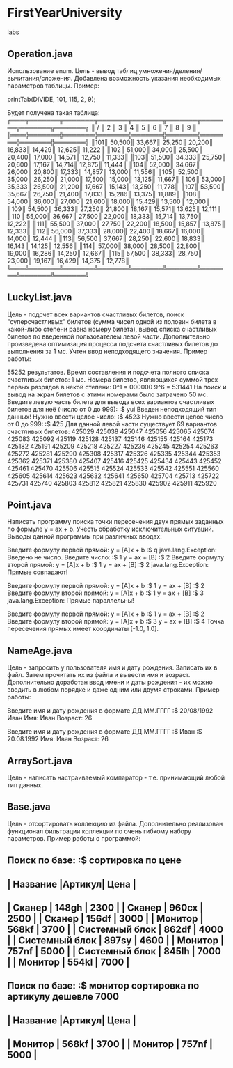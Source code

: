 # FirstYearUniversity
 labs
## Operation.java
Использование enum. Цель - вывод таблиц умножения/деления/вычитания/сложения. Добавлена возможность указания необходимых параметров таблицы. Пример:

printTab(DIVIDE, 101, 115, 2, 9);

Будет получена такая таблица:
╔═══╦═══════╦═══════╦═══════╦═══════╦═══════╦═══════╦═══════╦═══════╗
║ / ║   2   ║   3   ║   4   ║   5   ║   6   ║   7   ║   8   ║   9   ║
╠═══╬═══════╬═══════╬═══════╬═══════╬═══════╬═══════╬═══════╬═══════╣
║101║ 50,500║ 33,667║ 25,250║ 20,200║ 16,833║ 14,429║ 12,625║ 11,222║
║102║ 51,000║ 34,000║ 25,500║ 20,400║ 17,000║ 14,571║ 12,750║ 11,333║
║103║ 51,500║ 34,333║ 25,750║ 20,600║ 17,167║ 14,714║ 12,875║ 11,444║
║104║ 52,000║ 34,667║ 26,000║ 20,800║ 17,333║ 14,857║ 13,000║ 11,556║
║105║ 52,500║ 35,000║ 26,250║ 21,000║ 17,500║ 15,000║ 13,125║ 11,667║
║106║ 53,000║ 35,333║ 26,500║ 21,200║ 17,667║ 15,143║ 13,250║ 11,778║
║107║ 53,500║ 35,667║ 26,750║ 21,400║ 17,833║ 15,286║ 13,375║ 11,889║
║108║ 54,000║ 36,000║ 27,000║ 21,600║ 18,000║ 15,429║ 13,500║ 12,000║
║109║ 54,500║ 36,333║ 27,250║ 21,800║ 18,167║ 15,571║ 13,625║ 12,111║
║110║ 55,000║ 36,667║ 27,500║ 22,000║ 18,333║ 15,714║ 13,750║ 12,222║
║111║ 55,500║ 37,000║ 27,750║ 22,200║ 18,500║ 15,857║ 13,875║ 12,333║
║112║ 56,000║ 37,333║ 28,000║ 22,400║ 18,667║ 16,000║ 14,000║ 12,444║
║113║ 56,500║ 37,667║ 28,250║ 22,600║ 18,833║ 16,143║ 14,125║ 12,556║
║114║ 57,000║ 38,000║ 28,500║ 22,800║ 19,000║ 16,286║ 14,250║ 12,667║
║115║ 57,500║ 38,333║ 28,750║ 23,000║ 19,167║ 16,429║ 14,375║ 12,778║
╚═══╩═══════╩═══════╩═══════╩═══════╩═══════╩═══════╩═══════╩═══════╝
## LuckyList.java
Цель - подсчет всех вариантов счастливых билетов, поиск "суперсчастливых" билетов (сумма чисел одной из половин билета в какой-либо степени равна номеру билета), вывод списка счастливых билетов по введенной пользователем левой части. Дополнительно произведена оптимизация процесса подсчета счастливых билетов до выполнения за 1 мс. Учтен ввод неподходящего значения. Пример работы:

55252 результатов.
Время составления и подсчета полного списка счастливых билетов: 1 мс.
Номера билетов, являющихся суммой трех первых разрядов в некой степени:
0^1 = 000000
9^6 = 531441
На поиск и вывод на экран билетов с этими номерами было затрачено 50 мс.
Введите левую часть билета для вывода всех вариантов счастливых билетов для неё (число от 0 до 999): 
:$ yui
Введен неподходящий тип данных! Нужно ввести целое число:
:$ 4523
Нужно ввести целое число от 0 до 999:
:$ 425
Для данной левой части существует 69 вариантов счастливых билетов:
425029 425038 425047 425056 425065 425074 425083 425092 425119 425128 
425137 425146 425155 425164 425173 425182 425191 425209 425218 425227 
425236 425245 425254 425263 425272 425281 425290 425308 425317 425326 
425335 425344 425353 425362 425371 425380 425407 425416 425425 425434 
425443 425452 425461 425470 425506 425515 425524 425533 425542 425551 
425560 425605 425614 425623 425632 425641 425650 425704 425713 425722 
425731 425740 425803 425812 425821 425830 425902 425911 425920
## Point.java
Написать программу поиска точки пересечения двух прямых заданных по формуле y = ax + b. Учесть обработку исключительных ситуаций. Выводы данной программы при различных вводах:

Введите формулу первой прямой:
y = [A]x + b
:$ q
java.lang.Exception: Введено не число. Введите число:
:$ 1
y = ax + [B]
:$ 2
Введите формулу второй прямой:
y = [A]x + b
:$ 1
y = ax + [B]
:$ 2
java.lang.Exception: Прямые совпадают!

Введите формулу первой прямой:
y = [A]x + b
:$ 1
y = ax + [B]
:$ 2
Введите формулу второй прямой:
y = [A]x + b
:$ 1
y = ax + [B]
:$ 3
java.lang.Exception: Прямые параллельны!

Введите формулу первой прямой:
y = [A]x + b
:$ 1
y = ax + [B]
:$ 2
Введите формулу второй прямой:
y = [A]x + b
:$ 3
y = ax + [B]
:$ 4
Точка пересечения прямых имеет координаты [-1.0, 1.0].
## NameAge.java
Цель - запросить у пользователя имя и дату рождения. Записать их в файл. Затем прочитать их из файла и вывести имя и возраст. Дополнительно доработан ввод имени и даты рождения - их можно вводить в любом порядке и даже одним или двумя строками. Пример работы:

Введите имя и дату рождения в формате ДД.ММ.ГГГГ
:$ 20/08/1992 Иван
Имя: Иван
Возраст: 26

Введите имя и дату рождения в формате ДД.ММ.ГГГГ
:$ Иван
:$ 20.08.1992
Имя: Иван
Возраст: 26
## ArraySort.java
Цель - написать настраиваемый компаратор - т.е. принимающий любой тип данных.
## Base.java
Цель - отсортировать коллекцию из файла. Дополнительно реализован функционал фильтрации коллекции по очень гибкому набору параметров. Пример работы с программой:

Поиск по базе:
:$ сортировка по цене
---------------------------------
|    Название    |Артикул| Цена |
---------------------------------
|         Сканер | 148gh | 2300 |
|         Сканер | 960cx | 2500 |
|         Сканер | 156df | 3000 |
|        Монитор | 568kf | 3700 |
| Системный блок | 862df | 4000 |
| Системный блок | 897sy | 4600 |
|        Монитор | 757nf | 5000 |
| Системный блок | 845lh | 7000 |
|        Монитор | 554kl | 7000 |
---------------------------------

Поиск по базе:
:$ монитор сортировка по артикулу дешевле 7000
---------------------------------
|    Название    |Артикул| Цена |
---------------------------------
|        Монитор | 568kf | 3700 |
|        Монитор | 757nf | 5000 |
---------------------------------
